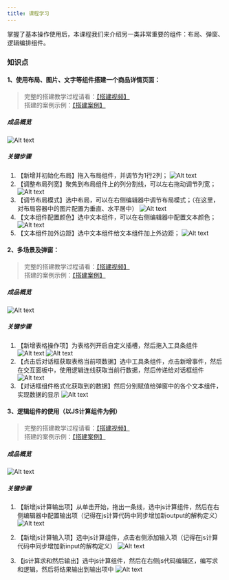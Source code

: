 ```yaml
---
title: 课程学习
---
```


掌握了基本操作使用后，本课程我们来介绍另一类非常重要的组件：布局、弹窗、逻辑编排组件。


### 知识点

#### 1、使用布局、图片、文字等组件搭建一个商品详情页面：
>   
>   完整的搭建教学过程请看：[【搭建视频】](https://meeting.tencent.com/user-center/shared-record-info?id=37eecd8a-7c10-4b5c-ba9c-23f6520092b8&from=3&is-single=true)   
>   搭建的案例示例：[【搭建案例】](https://my.mybricks.world/mybricks-app-pcspa/index.html?id=512204034093125)
>

##### 成品概览
![Alt text](img/image.png)
  
##### 关键步骤
1. 【新增并初始化布局】拖入布局组件，并调节为1行2列；
        ![Alt text](img/image-1.png)
2. 【调整布局列宽】聚焦到布局组件上的列分割线，可以左右拖动调节列宽；
        ![Alt text](img/image-3.png)
3. 【调节布局模式】选中布局，可以在右侧编辑器中调节布局模式；（在这里，对布局容器中的图片配置为垂直、水平居中）
        ![Alt text](img/image-4.png)
4. 【文本组件配置颜色】选中文本组件，可以在右侧编辑器中配置文本颜色；
        ![Alt text](img/image-5.png)
5. 【文本组件加外边距】选中文本组件给文本组件加上外边距；
        ![Alt text](img/image-6.png)

#### 2、多场景及弹窗：
>
>    完整的搭建教学过程请看：[【搭建视频】](https://meeting.tencent.com/v2/cloud-record/share?id=fed65038-98f4-42fa-ad28-0d9f1dbe0393&from=3&is-single=true)   
>    搭建的案例示例：[【搭建案例】](https://my.mybricks.world/mybricks-app-pcspa/index.html?id=512216052539461)
>

##### 成品概览
![Alt text](img/image-7.png)

##### 关键步骤
1. 【新增表格操作项】为表格列开启自定义插槽，然后拖入工具条组件
    ![Alt text](img/image-8.png) 
    ![Alt text](img/image-9.png) 
2. 【点击后对话框获取表格当前项数据】选中工具条组件，点击新增事件，然后在交互面板中，使用逻辑连线获取当前行数据，然后传递给对话框组件
    ![Alt text](img/image-10.png)
3. 【对话框组件格式化获取到的数据】然后分别赋值给弹窗中的各个文本组件，实现数据的显示
    ![Alt text](img/image-11.png)

#### 3、逻辑组件的使用（以JS计算组件为例）
>
>    完整的搭建教学过程请看：[【搭建视频】](https://meeting.tencent.com/v2/cloud-record/share?id=065eecb7-7942-41bf-ac3f-4456c3f6b603&from=3&is-single=true)   
>    搭建的案例示例：[【搭建案例】](https://my.mybricks.world/mybricks-app-pcspa/index.html?id=512216395075653)
>

##### 成品概览
![Alt text](img/image-15.png)

##### 关键步骤
1. 【新增js计算输出项】从单击开始，拖出一条线，选中js计算组件，然后在右侧编辑器中配置输出项（记得在js计算代码中同步增加新output的解构定义）
    ![Alt text](img/image-12.png)

2. 【新增js计算输入项】选中js计算组件，点击右侧添加输入项（记得在js计算代码中同步增加新input的解构定义）
    ![Alt text](img/image-13.png)

3. 【js计算求和然后输出】选中js计算组件，然后在右侧js代码编辑区，编写求和逻辑，然后将结果输出到输出项中
    ![Alt text](img/image-14.png)